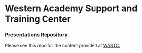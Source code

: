 # Western Academy Support and Training Center
### Presentations Repository
Please see this repo for the content provided at [WASTC.](https://www.wastc.org)



